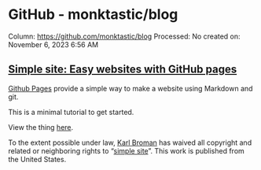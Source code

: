 # GitHub - monktastic/blog

Column: https://github.com/monktastic/blog
Processed: No
created on: November 6, 2023 6:56 AM

## [Simple site: Easy websites with GitHub pages](https://github.com/monktastic/blog#simple-site-easy-websites-with-github-pages)

[Github Pages](https://pages.github.com/) provide a simple way to make a website using Markdown and git.

This is a minimal tutorial to get started.

View the thing [here](http://kbroman.org/simple_site).

To the extent possible under law, [Karl Broman](https://github.com/kbroman) has waived all copyright and related or neighboring rights to “[simple site](https://github.com/kbroman/simple_site)”. This work is published from the United States.

[](GitHub%20-%20monktastic%20blog%2010a5f7d49e5840a1a0c0ec09ce8d9972/68747470733a2f2f692e6372656174697665636f6d6d6f6e732e6f72672f702f7a65726f2f312e302f38387833312e706e67)